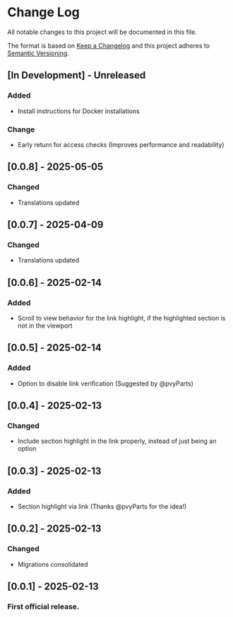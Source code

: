 # Change Log

All notable changes to this project will be documented in this file.

The format is based on [Keep a Changelog](http://keepachangelog.com/)
and this project adheres to [Semantic Versioning](http://semver.org/).

<!--
GitHub MD Syntax:
https://docs.github.com/en/get-started/writing-on-github/getting-started-with-writing-and-formatting-on-github/basic-writing-and-formatting-syntax

Highlighting:
https://docs.github.com/assets/cb-41128/mw-1440/images/help/writing/alerts-rendered.webp

> [!NOTE]
> Highlights information that users should take into account, even when skimming.

> [!TIP]
> Optional information to help a user be more successful.

> [!IMPORTANT]
> Crucial information necessary for users to succeed.

> [!WARNING]
> Urgent info that needs immediate user attention to avoid problems.

> [!CAUTION]
> Advised about risks or negative outcomes of certain actions.
-->

## [In Development] - Unreleased

<!--
Section Order:

### Added
### Fixed
### Changed
### Deprecated
### Removed
### Security
-->

### Added

- Install instructions for Docker installations

### Change

- Early return for access checks (Improves performance and readability)

## [0.0.8] - 2025-05-05

### Changed

- Translations updated

## [0.0.7] - 2025-04-09

### Changed

- Translations updated

## [0.0.6] - 2025-02-14

### Added

- Scroll to view behavior for the link highlight, if the highlighted section is not in the viewport

## [0.0.5] - 2025-02-14

### Added

- Option to disable link verification (Suggested by @pvyParts)

## [0.0.4] - 2025-02-13

### Changed

- Include section highlight in the link properly, instead of just being an option

## [0.0.3] - 2025-02-13

### Added

- Section highlight via link (Thanks @pvyParts for the idea!)

## [0.0.2] - 2025-02-13

### Changed

- Migrations consolidated

## [0.0.1] - 2025-02-13

### First official release.
